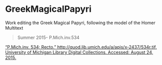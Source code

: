 # GreekMagicalPapyri
Work editing the Greek Magical Papyri, following the model of the Homer Multitext

>Summer 2015- P.Mich.inv.534

[“P.Mich.inv. 534; Recto.” http://quod.lib.umich.edu/a/apis/x-2437/534r.tif. University of Michigan Library Digital Collections. Accessed: August 24, 2015.](http://quod.lib.umich.edu/a/apis/x-2437/534r___tif)

